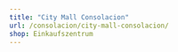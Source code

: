 ```yaml
---
title: "City Mall Consolacion"
url: /consolacion/city-mall-consolacion/
shop: Einkaufszentrum
---
```

